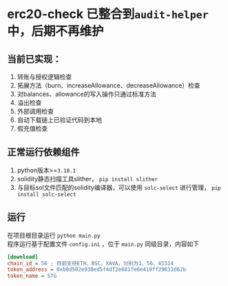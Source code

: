 # erc20-check  已整合到`audit-helper`中，后期不再维护

## 当前已实现：

1. 转账与授权逻辑检查
2. 拓展方法（burn、increaseAllowance、decreaseAllowance）检查
3. 对balances、allowance的写入操作只通过标准方法
4. 溢出检查
5. 外部调用检查
6. 自动下载链上已验证代码到本地
7. 假充值检查

## 正常运行依赖组件
1. python版本>=`3.10.1`
2. solidity静态扫描工具slither， `pip install slither`
3. 与目标sol文件匹配的solidity编译器，可以使用 `solc-select` 进行管理， `pip install solc-select`

## 运行
在项目根目录运行 `python main.py`  
程序运行基于配置文件 `config.ini` ，位于 `main.py` 同级目录，内容如下  
```ini
[download]
chain_id = 56 ; 目前支持ETH、BSC、XAVA，分别为1、56、43314
token_address = 0xb0d502e938ed5f4df2e681fe6e419ff29631d62b
token_name = STG

```

